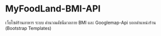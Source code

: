 # MyFoodLand-BMI-API
เว็บไซต์ร้านอาหาร ระบบ คำนวณดัชนีมวลกาย BMI และ Googlemap-Api บอกตำแหน่งร้าน (Bootstrap Templates)
